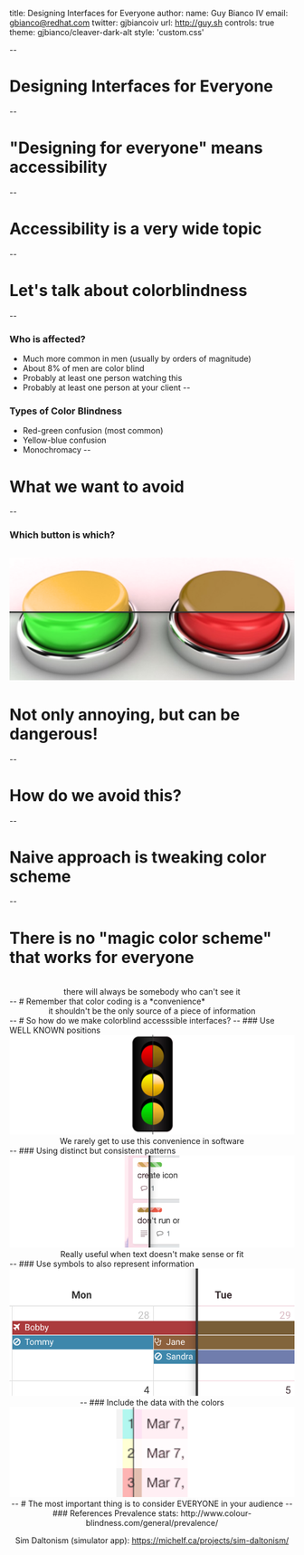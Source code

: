 title: Designing Interfaces for Everyone
author:
  name: Guy Bianco IV
  email: gbianco@redhat.com
  twitter: gjbiancoiv
  url: http://guy.sh
controls: true
theme: gjbianco/cleaver-dark-alt
style: 'custom.css'

--
# Designing Interfaces for Everyone
--
# "Designing for everyone" means accessibility
--
# Accessibility is a very wide topic
--
# Let's talk about colorblindness
--
### Who is affected?
 - Much more common in men (usually by orders of magnitude)
 - About 8% of men are color blind
 - Probably at least one person watching this
 - Probably at least one person at your client
--
### Types of Color Blindness
 - Red-green confusion (most common)
 - Yellow-blue confusion
 - Monochromacy
--
# What we want to avoid
--
### Which button is which?
<img src="assets/buttons.png"></img>
--
# Not only annoying, but can be dangerous!
--
# How do we avoid this?
--
# Naive approach is tweaking color scheme
--
# There is no "magic color scheme" that works for everyone
<br/>
<center>there will always be somebody who can't see it</center>
--
# Remember that color coding is a *convenience*
<br/>
<center>it shouldn't be the only source of a piece of information</center>
--
# So how do we make colorblind accesssible interfaces?
--
### Use WELL KNOWN positions
<center><img src="assets/stoplight.png"></img></center>
<center>We rarely get to use this convenience in software</center>
--
### Using distinct but consistent patterns
<center><img src="assets/trello.png"></img></center>
<center>Really useful when text doesn't make sense or fit</center>
--
### Use symbols to also represent information</center>
<center><img src="assets/calendar.png"></img>
--
### Include the data with the colors
<center><img src="assets/data.png"></img></center>
--
# The most important thing is to consider EVERYONE in your audience
--
### References
Prevalence stats: http://www.colour-blindness.com/general/prevalence/

Sim Daltonism (simulator app): https://michelf.ca/projects/sim-daltonism/